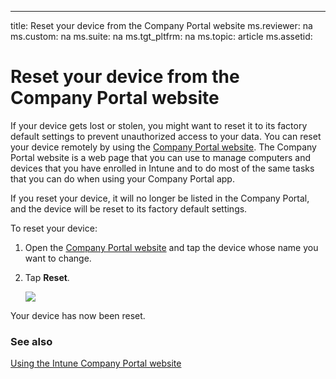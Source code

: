 ---
title: Reset your device from the Company Portal website
ms.reviewer: na
ms.custom: na
ms.suite: na
ms.tgt_pltfrm: na
ms.topic: article
ms.assetid:

# Reset your device from the Company Portal website

If your device gets lost or stolen, you might want to reset it to its factory default settings to prevent unauthorized access to your data. You can reset your device remotely by using the [Company Portal website](http://portal.manage.microsoft.com). The Company Portal website is a web page that you can use to manage computers and devices that you have enrolled in Intune and to do most of the same tasks that you can do when using your Company Portal app.

If you reset your device, it will no longer be listed in the Company Portal, and the device will be reset to its factory default settings. 

To reset your device:

1.  Open the [Company Portal website](http://portal.manage.microsoft.com) and tap the device whose name you want to change.

2.  Tap **Reset**.

    ![](./media/IW-Help-pics/iwp-1-tap-reset-passcode.png)

Your device has now been reset.

### See also
[Using the Intune Company Portal website](using-the-intune-company-portal-website.md)
